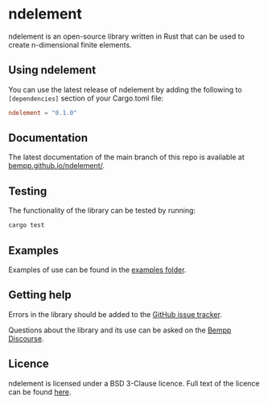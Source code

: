 # ndelement

ndelement is an open-source library written in Rust that can be used to create n-dimensional finite elements.

## Using ndelement
You can use the latest release of ndelement by adding the following to `[dependencies]` section of your Cargo.toml file:

```toml
ndelement = "0.1.0"
```

## Documentation
The latest documentation of the main branch of this repo is available at [bempp.github.io/ndelement/](https://bempp.github.io/ndelement/).

## Testing
The functionality of the library can be tested by running:
```bash
cargo test
```

## Examples
Examples of use can be found in the [examples folder](examples/).

## Getting help
Errors in the library should be added to the [GitHub issue tracker](https://github.com/bempp/ndelement/issues).

Questions about the library and its use can be asked on the [Bempp Discourse](https://bempp.discourse.group).

## Licence
ndelement is licensed under a BSD 3-Clause licence. Full text of the licence can be found [here](LICENSE.md).
